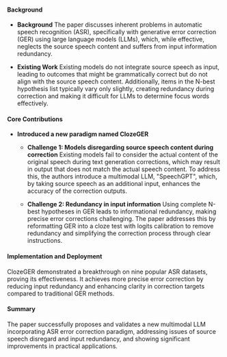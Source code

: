 #### Background
- **Background**
The paper discusses inherent problems in automatic speech recognition (ASR), specifically with generative error correction (GER) using large language models (LLMs), which, while effective, neglects the source speech content and suffers from input information redundancy.

- **Existing Work**
Existing models do not integrate source speech as input, leading to outcomes that might be grammatically correct but do not align with the source speech content. Additionally, items in the N-best hypothesis list typically vary only slightly, creating redundancy during correction and making it difficult for LLMs to determine focus words effectively.

#### Core Contributions
- **Introduced a new paradigm named ClozeGER**
  - **Challenge 1: Models disregarding source speech content during correction**
    Existing models fail to consider the actual content of the original speech during text generation corrections, which may result in output that does not match the actual speech content. To address this, the authors introduce a multimodal LLM, "SpeechGPT", which, by taking source speech as an additional input, enhances the accuracy of the correction outputs.

  - **Challenge 2: Redundancy in input information**
    Using complete N-best hypotheses in GER leads to informational redundancy, making precise error corrections challenging. The paper addresses this by reformatting GER into a cloze test with logits calibration to remove redundancy and simplifying the correction process through clear instructions.

#### Implementation and Deployment
ClozeGER demonstrated a breakthrough on nine popular ASR datasets, proving its effectiveness. It achieves more precise error correction by reducing input redundancy and enhancing clarity in correction targets compared to traditional GER methods.

#### Summary
The paper successfully proposes and validates a new multimodal LLM incorporating ASR error correction paradigm, addressing issues of source speech disregard and input redundancy, and showing significant improvements in practical applications.
